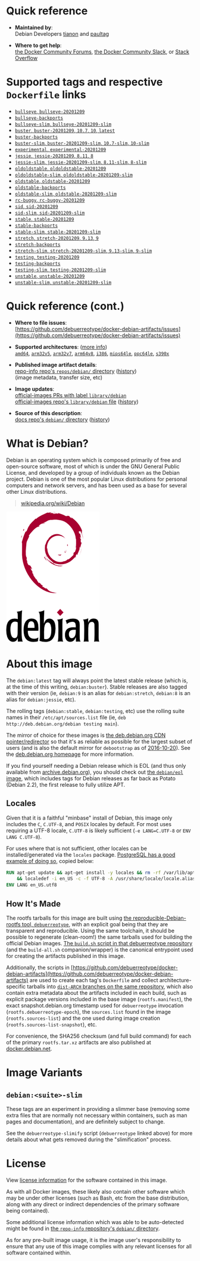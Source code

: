 <!--

********************************************************************************

WARNING:

    DO NOT EDIT "debian/README.md"

    IT IS AUTO-GENERATED

    (from the other files in "debian/" combined with a set of templates)

********************************************************************************

-->

# Quick reference

-	**Maintained by**:  
	Debian Developers [tianon](https://qa.debian.org/developer.php?login=tianon) and [paultag](https://qa.debian.org/developer.php?login=paultag)

-	**Where to get help**:  
	[the Docker Community Forums](https://forums.docker.com/), [the Docker Community Slack](https://dockr.ly/slack), or [Stack Overflow](https://stackoverflow.com/search?tab=newest&q=docker)

# Supported tags and respective `Dockerfile` links

-	[`bullseye`, `bullseye-20201209`](https://github.com/debuerreotype/docker-debian-artifacts/blob/d5a5b49170b3f736cc7952787f074d7e24cf56fd/bullseye/Dockerfile)
-	[`bullseye-backports`](https://github.com/debuerreotype/docker-debian-artifacts/blob/d5a5b49170b3f736cc7952787f074d7e24cf56fd/bullseye/backports/Dockerfile)
-	[`bullseye-slim`, `bullseye-20201209-slim`](https://github.com/debuerreotype/docker-debian-artifacts/blob/d5a5b49170b3f736cc7952787f074d7e24cf56fd/bullseye/slim/Dockerfile)
-	[`buster`, `buster-20201209`, `10.7`, `10`, `latest`](https://github.com/debuerreotype/docker-debian-artifacts/blob/d5a5b49170b3f736cc7952787f074d7e24cf56fd/buster/Dockerfile)
-	[`buster-backports`](https://github.com/debuerreotype/docker-debian-artifacts/blob/d5a5b49170b3f736cc7952787f074d7e24cf56fd/buster/backports/Dockerfile)
-	[`buster-slim`, `buster-20201209-slim`, `10.7-slim`, `10-slim`](https://github.com/debuerreotype/docker-debian-artifacts/blob/d5a5b49170b3f736cc7952787f074d7e24cf56fd/buster/slim/Dockerfile)
-	[`experimental`, `experimental-20201209`](https://github.com/debuerreotype/docker-debian-artifacts/blob/d5a5b49170b3f736cc7952787f074d7e24cf56fd/experimental/Dockerfile)
-	[`jessie`, `jessie-20201209`, `8.11`, `8`](https://github.com/debuerreotype/docker-debian-artifacts/blob/d5a5b49170b3f736cc7952787f074d7e24cf56fd/jessie/Dockerfile)
-	[`jessie-slim`, `jessie-20201209-slim`, `8.11-slim`, `8-slim`](https://github.com/debuerreotype/docker-debian-artifacts/blob/d5a5b49170b3f736cc7952787f074d7e24cf56fd/jessie/slim/Dockerfile)
-	[`oldoldstable`, `oldoldstable-20201209`](https://github.com/debuerreotype/docker-debian-artifacts/blob/d5a5b49170b3f736cc7952787f074d7e24cf56fd/oldoldstable/Dockerfile)
-	[`oldoldstable-slim`, `oldoldstable-20201209-slim`](https://github.com/debuerreotype/docker-debian-artifacts/blob/d5a5b49170b3f736cc7952787f074d7e24cf56fd/oldoldstable/slim/Dockerfile)
-	[`oldstable`, `oldstable-20201209`](https://github.com/debuerreotype/docker-debian-artifacts/blob/d5a5b49170b3f736cc7952787f074d7e24cf56fd/oldstable/Dockerfile)
-	[`oldstable-backports`](https://github.com/debuerreotype/docker-debian-artifacts/blob/d5a5b49170b3f736cc7952787f074d7e24cf56fd/oldstable/backports/Dockerfile)
-	[`oldstable-slim`, `oldstable-20201209-slim`](https://github.com/debuerreotype/docker-debian-artifacts/blob/d5a5b49170b3f736cc7952787f074d7e24cf56fd/oldstable/slim/Dockerfile)
-	[`rc-buggy`, `rc-buggy-20201209`](https://github.com/debuerreotype/docker-debian-artifacts/blob/d5a5b49170b3f736cc7952787f074d7e24cf56fd/rc-buggy/Dockerfile)
-	[`sid`, `sid-20201209`](https://github.com/debuerreotype/docker-debian-artifacts/blob/d5a5b49170b3f736cc7952787f074d7e24cf56fd/sid/Dockerfile)
-	[`sid-slim`, `sid-20201209-slim`](https://github.com/debuerreotype/docker-debian-artifacts/blob/d5a5b49170b3f736cc7952787f074d7e24cf56fd/sid/slim/Dockerfile)
-	[`stable`, `stable-20201209`](https://github.com/debuerreotype/docker-debian-artifacts/blob/d5a5b49170b3f736cc7952787f074d7e24cf56fd/stable/Dockerfile)
-	[`stable-backports`](https://github.com/debuerreotype/docker-debian-artifacts/blob/d5a5b49170b3f736cc7952787f074d7e24cf56fd/stable/backports/Dockerfile)
-	[`stable-slim`, `stable-20201209-slim`](https://github.com/debuerreotype/docker-debian-artifacts/blob/d5a5b49170b3f736cc7952787f074d7e24cf56fd/stable/slim/Dockerfile)
-	[`stretch`, `stretch-20201209`, `9.13`, `9`](https://github.com/debuerreotype/docker-debian-artifacts/blob/d5a5b49170b3f736cc7952787f074d7e24cf56fd/stretch/Dockerfile)
-	[`stretch-backports`](https://github.com/debuerreotype/docker-debian-artifacts/blob/d5a5b49170b3f736cc7952787f074d7e24cf56fd/stretch/backports/Dockerfile)
-	[`stretch-slim`, `stretch-20201209-slim`, `9.13-slim`, `9-slim`](https://github.com/debuerreotype/docker-debian-artifacts/blob/d5a5b49170b3f736cc7952787f074d7e24cf56fd/stretch/slim/Dockerfile)
-	[`testing`, `testing-20201209`](https://github.com/debuerreotype/docker-debian-artifacts/blob/d5a5b49170b3f736cc7952787f074d7e24cf56fd/testing/Dockerfile)
-	[`testing-backports`](https://github.com/debuerreotype/docker-debian-artifacts/blob/d5a5b49170b3f736cc7952787f074d7e24cf56fd/testing/backports/Dockerfile)
-	[`testing-slim`, `testing-20201209-slim`](https://github.com/debuerreotype/docker-debian-artifacts/blob/d5a5b49170b3f736cc7952787f074d7e24cf56fd/testing/slim/Dockerfile)
-	[`unstable`, `unstable-20201209`](https://github.com/debuerreotype/docker-debian-artifacts/blob/d5a5b49170b3f736cc7952787f074d7e24cf56fd/unstable/Dockerfile)
-	[`unstable-slim`, `unstable-20201209-slim`](https://github.com/debuerreotype/docker-debian-artifacts/blob/d5a5b49170b3f736cc7952787f074d7e24cf56fd/unstable/slim/Dockerfile)

# Quick reference (cont.)

-	**Where to file issues**:  
	[https://github.com/debuerreotype/docker-debian-artifacts/issues](https://github.com/debuerreotype/docker-debian-artifacts/issues)

-	**Supported architectures**: ([more info](https://github.com/docker-library/official-images#architectures-other-than-amd64))  
	[`amd64`](https://hub.docker.com/r/amd64/debian/), [`arm32v5`](https://hub.docker.com/r/arm32v5/debian/), [`arm32v7`](https://hub.docker.com/r/arm32v7/debian/), [`arm64v8`](https://hub.docker.com/r/arm64v8/debian/), [`i386`](https://hub.docker.com/r/i386/debian/), [`mips64le`](https://hub.docker.com/r/mips64le/debian/), [`ppc64le`](https://hub.docker.com/r/ppc64le/debian/), [`s390x`](https://hub.docker.com/r/s390x/debian/)

-	**Published image artifact details**:  
	[repo-info repo's `repos/debian/` directory](https://github.com/docker-library/repo-info/blob/master/repos/debian) ([history](https://github.com/docker-library/repo-info/commits/master/repos/debian))  
	(image metadata, transfer size, etc)

-	**Image updates**:  
	[official-images PRs with label `library/debian`](https://github.com/docker-library/official-images/pulls?q=label%3Alibrary%2Fdebian)  
	[official-images repo's `library/debian` file](https://github.com/docker-library/official-images/blob/master/library/debian) ([history](https://github.com/docker-library/official-images/commits/master/library/debian))

-	**Source of this description**:  
	[docs repo's `debian/` directory](https://github.com/docker-library/docs/tree/master/debian) ([history](https://github.com/docker-library/docs/commits/master/debian))

# What is Debian?

Debian is an operating system which is composed primarily of free and open-source software, most of which is under the GNU General Public License, and developed by a group of individuals known as the Debian project. Debian is one of the most popular Linux distributions for personal computers and network servers, and has been used as a base for several other Linux distributions.

> [wikipedia.org/wiki/Debian](https://en.wikipedia.org/wiki/Debian)

![logo](https://raw.githubusercontent.com/docker-library/docs/b449be7df57e9ed9086bb5821bfb5d6cdc5d67a4/debian/logo.png)

# About this image

The `debian:latest` tag will always point the latest stable release (which is, at the time of this writing, `debian:buster`). Stable releases are also tagged with their version (ie, `debian:9` is an alias for `debian:stretch`, `debian:8` is an alias for `debian:jessie`, etc).

The rolling tags (`debian:stable`, `debian:testing`, etc) use the rolling suite names in their `/etc/apt/sources.list` file (ie, `deb http://deb.debian.org/debian testing main`).

The mirror of choice for these images is [the deb.debian.org CDN pointer/redirector](https://deb.debian.org) so that it's as reliable as possible for the largest subset of users (and is also the default mirror for `debootstrap` as of [2016-10-20](https://anonscm.debian.org/cgit/d-i/debootstrap.git/commit/?id=9e8bc60ad1ccf3a25ce7890526b70059f3e770de)). See the [deb.debian.org homepage](https://deb.debian.org) for more information.

If you find yourself needing a Debian release which is EOL (and thus only available from [archive.debian.org](http://archive.debian.org)), you should check out [the `debian/eol` image](https://hub.docker.com/r/debian/eol/), which includes tags for Debian releases as far back as Potato (Debian 2.2), the first release to fully utilize APT.

## Locales

Given that it is a faithful "minbase" install of Debian, this image only includes the `C`, `C.UTF-8`, and `POSIX` locales by default. For most uses requiring a UTF-8 locale, `C.UTF-8` is likely sufficient (`-e LANG=C.UTF-8` or `ENV LANG C.UTF-8`).

For uses where that is not sufficient, other locales can be installed/generated via the `locales` package. [PostgreSQL has a good example of doing so](https://github.com/docker-library/postgres/blob/69bc540ecfffecce72d49fa7e4a46680350037f9/9.6/Dockerfile#L21-L24), copied below:

```dockerfile
RUN apt-get update && apt-get install -y locales && rm -rf /var/lib/apt/lists/* \
	&& localedef -i en_US -c -f UTF-8 -A /usr/share/locale/locale.alias en_US.UTF-8
ENV LANG en_US.utf8
```

## How It's Made

The rootfs tarballs for this image are built using [the reproducible-Debian-rootfs tool, `debuerreotype`](https://github.com/debuerreotype/debuerreotype), with an explicit goal being that they are transparent and reproducible. Using the same toolchain, it should be possible to regenerate (clean-room!) the same tarballs used for building the official Debian images. [The `build.sh` script in that debuerreotype repository](https://github.com/debuerreotype/debuerreotype/blob/master/build.sh) (and the `build-all.sh` companion/wrapper) is the canonical entrypoint used for creating the artifacts published in this image.

Additionally, the scripts in [https://github.com/debuerreotype/docker-debian-artifacts](https://github.com/debuerreotype/docker-debian-artifacts) are used to create each tag's `Dockerfile` and collect architecture-specific tarballs into [`dist-ARCH` branches on the same repository](https://github.com/debuerreotype/docker-debian-artifacts/branches), which also contain extra metadata about the artifacts included in each build, such as explicit package versions included in the base image (`rootfs.manifest`), the exact snapshot.debian.org timestamp used for `debuerreotype` invocation (`rootfs.debuerreotype-epoch`), the `sources.list` found in the image (`rootfs.sources-list`) and the one used during image creation (`rootfs.sources-list-snapshot`), etc.

For convenience, the SHA256 checksum (and full build command) for each of the primary `rootfs.tar.xz` artifacts are also published at [docker.debian.net](https://docker.debian.net/).

# Image Variants

## `debian:<suite>-slim`

These tags are an experiment in providing a slimmer base (removing some extra files that are normally not necessary within containers, such as man pages and documentation), and are definitely subject to change.

See the `debuerreotype-slimify` script (`debuerreotype` linked above) for more details about what gets removed during the "slimification" process.

# License

View [license information](https://www.debian.org/social_contract#guidelines) for the software contained in this image.

As with all Docker images, these likely also contain other software which may be under other licenses (such as Bash, etc from the base distribution, along with any direct or indirect dependencies of the primary software being contained).

Some additional license information which was able to be auto-detected might be found in [the `repo-info` repository's `debian/` directory](https://github.com/docker-library/repo-info/tree/master/repos/debian).

As for any pre-built image usage, it is the image user's responsibility to ensure that any use of this image complies with any relevant licenses for all software contained within.
